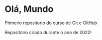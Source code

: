 # Olá, Mundo
 Primeiro repositorio do curso de Git e GitHub

 Repositório criado durante o ano de 2022!
